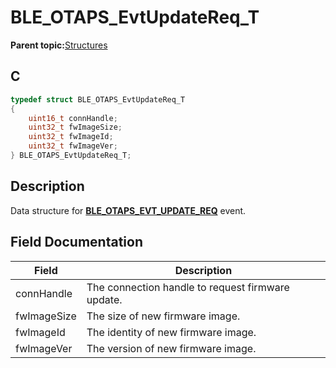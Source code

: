 # BLE\_OTAPS\_EvtUpdateReq\_T

**Parent topic:**[Structures](GUID-DD4DCB53-DB4E-479A-9365-B7F9312729B4.md)

## C

```c
typedef struct BLE_OTAPS_EvtUpdateReq_T
{
    uint16_t connHandle;
    uint32_t fwImageSize;
    uint32_t fwImageId;
    uint32_t fwImageVer;
} BLE_OTAPS_EvtUpdateReq_T;
```

## Description

Data structure for **[BLE\_OTAPS\_EVT\_UPDATE\_REQ](GUID-63B996F4-CEC1-4B2A-BDE5-37090FBFA514.md)** event.

## Field Documentation

|Field|Description|
|-----|-----------|
|connHandle|The connection handle to request firmware update.|
|fwImageSize|The size of new firmware image.|
|fwImageId|The identity of new firmware image.|
|fwImageVer|The version of new firmware image.|

